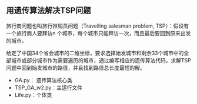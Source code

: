 ## 用遗传算法解决TSP问题

旅行商问题也叫旅行推销员问题（Travelling salesman problem, TSP）：假设有一个旅行商人要拜访n 个城市，每个城市只能拜访一次，而且最后要回到原来出发的城市。

给定了中国34个省会城市的二维坐标，要求选择始发城市和剩余33个城市中的全部城市或部分城市作为需要遍历的城市，通过编写相应的遗传算法代码，求解TSP问题中回到始发城市的路径，并且找到路径总长度最短的解。

* GA.py： 遗传算法核心类
* TSP_GA_w2.py：主运行文件
* Life.py：个体类
